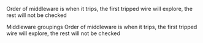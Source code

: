Order of middleware is when it trips, the first tripped wire will explore, the rest will not be checked

Middleware groupings
Order of middleware is when it trips, the first tripped wire will explore, the rest will not be checked
